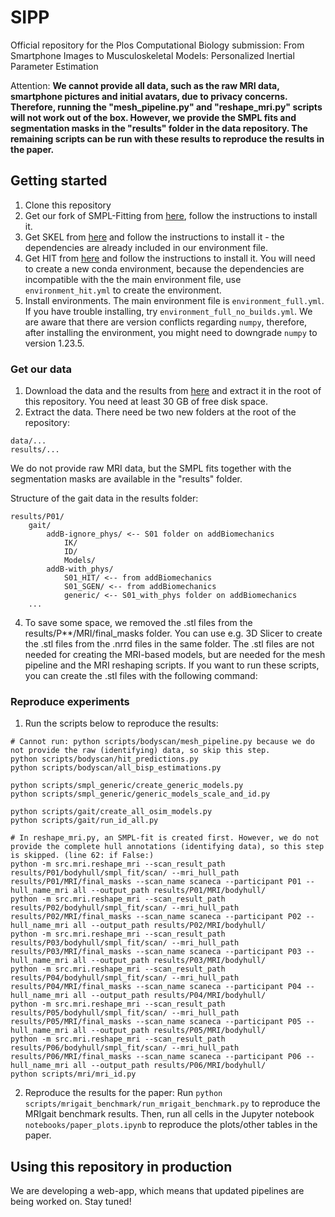 # SIPP
Official repository for the Plos Computational Biology submission: 
From Smartphone Images to Musculoskeletal Models: Personalized Inertial Parameter Estimation

Attention:
**We cannot provide all data, such as the raw MRI data, smartphone pictures and initial avatars, due to privacy concerns. Therefore, running the "mesh_pipeline.py" and "reshape_mri.py" scripts will not work out of the box. However, we provide the SMPL fits and segmentation masks in the "results" folder in the data repository. The remaining scripts can be run with these results to reproduce the results in the paper.**

## Getting started

1. Clone this repository
2. Get our fork of SMPL-Fitting from [here](https://github.com/gambimar/SMPL-Fitting/), follow the instructions to install it.
3. Get SKEL from [here](https://github.com/MarilynKeller/SKEL) and follow the instructions to install it - the dependencies are already included in our environment file.
4. Get HIT from [here](https://github.com/MarilynKeller/HIT) and follow the instructions to install it. You will need to create a new conda environment, because the dependencies are incompatible with the the main environment file, use `environment_hit.yml` to create the environment. 
5. Install environments. The main environment file is `environment_full.yml`. If you have trouble installing, try `environment_full_no_builds.yml`. We are aware that there are version conflicts regarding `numpy`, therefore, after installing the environment, you might need to downgrade `numpy` to version 1.23.5.

### Get our data
1. Download the data and the results from [here](https://zenodo.org/uploads/15791380) and extract it in the root of this repository. You need at least 30 GB of free disk space.
2. Extract the data. There need be two new folders at the root of the repository:
```
data/...
results/...
```
We do not provide raw MRI data, but the SMPL fits together with the segmentation masks are available in the "results" folder.

Structure of the gait data in the results folder:
```
results/P01/
    gait/
        addB-ignore_phys/ <-- S01 folder on addBiomechanics
            IK/
            ID/
            Models/
        addB-with_phys/
            S01_HIT/ <-- from addBiomechanics
            S01_SGEN/ <-- from addBiomechanics
            generic/ <-- S01_with_phys folder on addBiomechanics
    ...
```
4. To save some space, we removed the .stl files from the results/P**/MRI/final_masks folder. You can use e.g. 3D Slicer to create the .stl files from the .nrrd files in the same folder. The .stl files are not needed for creating the MRI-based models, but are needed for the mesh pipeline and the MRI reshaping scripts. If you want to run these scripts, you can create the .stl files with the following command:

### Reproduce experiments
1. Run the scripts below to reproduce the results:
```
# Cannot run: python scripts/bodyscan/mesh_pipeline.py because we do not provide the raw (identifying) data, so skip this step.
python scripts/bodyscan/hit_predictions.py
python scripts/bodyscan/all_bisp_estimations.py

python scripts/smpl_generic/create_generic_models.py
python scripts/smpl_generic/generic_models_scale_and_id.py

python scripts/gait/create_all_osim_models.py
python scripts/gait/run_id_all.py

# In reshape_mri.py, an SMPL-fit is created first. However, we do not provide the complete hull annotations (identifying data), so this step is skipped. (line 62: if False:)
python -m src.mri.reshape_mri --scan_result_path results/P01/bodyhull/smpl_fit/scan/ --mri_hull_path results/P01/MRI/final_masks --scan_name scaneca --participant P01 --hull_name_mri all --output_path results/P01/MRI/bodyhull/
python -m src.mri.reshape_mri --scan_result_path results/P02/bodyhull/smpl_fit/scan/ --mri_hull_path results/P02/MRI/final_masks --scan_name scaneca --participant P02 --hull_name_mri all --output_path results/P02/MRI/bodyhull/
python -m src.mri.reshape_mri --scan_result_path results/P03/bodyhull/smpl_fit/scan/ --mri_hull_path results/P03/MRI/final_masks --scan_name scaneca --participant P03 --hull_name_mri all --output_path results/P03/MRI/bodyhull/
python -m src.mri.reshape_mri --scan_result_path results/P04/bodyhull/smpl_fit/scan/ --mri_hull_path results/P04/MRI/final_masks --scan_name scaneca --participant P04 --hull_name_mri all --output_path results/P04/MRI/bodyhull/
python -m src.mri.reshape_mri --scan_result_path results/P05/bodyhull/smpl_fit/scan/ --mri_hull_path results/P05/MRI/final_masks --scan_name scaneca --participant P05 --hull_name_mri all --output_path results/P05/MRI/bodyhull/
python -m src.mri.reshape_mri --scan_result_path results/P06/bodyhull/smpl_fit/scan/ --mri_hull_path results/P06/MRI/final_masks --scan_name scaneca --participant P06 --hull_name_mri all --output_path results/P06/MRI/bodyhull/
python scripts/mri/mri_id.py
```
2. Reproduce the results for the paper:
Run `python scripts/mrigait_benchmark/run_mrigait_benchmark.py` to reproduce the MRIgait benchmark results. Then, run all cells in the Jupyter notebook `notebooks/paper_plots.ipynb` to reproduce the plots/other tables in the paper.

## Using this repository in production

We are developing a web-app, which means that updated pipelines are being worked on. Stay tuned!
